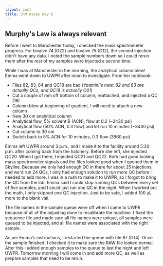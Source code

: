 ```yaml
---
layout: post
title: SRM Assay Day 6
---
```


## Murphy's Law is always relevant

Before I went to Manchester today, I checked the mass spectrometer progress. For bivalve 74 (O22) and bivalve 75 (O12), the second injection didn't have any data. I noted the sample numbers down so I could rerun them after the rest of my samples were injected a second time.

While I was at Manchester in the morning, the analytical column blew! Emma went down to UWPR after noon to investigate. From her notebook:

- Files 82, 83, 84 and QC18 are bad (*Yaamini's note: 82 and 83 are actually QCs, and QC18 is actually O01*)
- Cut a couple of mm off bottom of column, reattached, and injected a QC (19)
- Column blew at beginning of gradient. I will need to attach a new column
- New 30 cm analytical column
- Analytical flow, 5% solvent B (ACN), flow at 0.2 (~2430 psi)
- Analytical flow (50% ACN, 0.3 flow) and let run 10 minutes (~3430 psi)
- Cut column to 30 cm
- Switch back to 5% ACN for 10 minutes, 0.3 flow (3860 psi)

Emma left UWPR around 3 p.m., and I made it to the facility around 5:30 p.m. after coming back from the hatchery. Before she left, she injected QC20. When I got there, I injected QC21 and QC22. Both had good looking mass spectrometer signals and the files looked good when I opened them in Skyline. Because we only had enough QC in there for about 25 injections, and we'd run 24 QCs, I only had enough solution to run more QC before I needed to add more. I was in a rush to make it to UWPR, so I forgot to bring the QC from the lab. Emma said I could stop running QCs between every set of five samples, and I could just run one QC in the night. When I worked out the math, I only skipped one QC injection. Just to be safe, I added 100 µL more to the blank vial.

The file names in the sample queue were off when I came to UWPR because of all of the adjusting done to recalibrate the machine. I fixed the sequence file and made sure all file names were unique, all samples were queued to be injected, and all file names were associated with the right sample.

As per Emma's instructions, I restarted the queue with file 87 (O14). Once the sample finished, I checked it to make sure the RAW file looked normal. After this I added enough samples to the queue to last the night and left UWPR. Tomorrow morning I will come in and add more QC, as well as prepare samples that need to be rerun.
